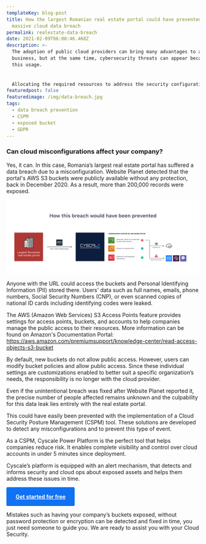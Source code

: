 ```yaml
---
templateKey: blog-post
title: How the largest Romanian real estate portal could have prevented a
  massive cloud data breach
permalink: realestate-data-breach
date: 2021-02-09T06:08:46.468Z
description: >-
  The adoption of public cloud providers can bring many advantages to a
  business, but at the same time, cybersecurity threats can appear because of
  this usage.


  Allocating the required resources to address the security configurations and compliance of the cloud infrastructures is still a big challenge for many companies.
featuredpost: false
featuredimage: /img/data-breach.jpg
tags:
  - data breach prevention
  - CSPM
  - exposed bucket
  - GDPR
---
```

### Can cloud misconfigurations affect your company?

Yes, it can. In this case, Romania’s largest real estate portal has suffered a data breach due to a misconfiguration. Website Planet detected that the portal's AWS S3 buckets were publicly available without any protection, back in December 2020. As a result, more than 200,000 records were exposed.



![how this breach would have been prevented diagram](/img/data-breach.jpg)



Anyone with the URL could access the buckets and Personal Identifying Information (PII) stored there. Users' data such as full names, emails, phone numbers, Social Security Numbers (CNP), or even scanned copies of national ID cards including identifying codes were leaked.



The AWS (Amazon Web Services) S3 Access Points feature provides settings for access points, buckets, and accounts to help companies manage the public access to their resources. More information can be found on Amazon's Documentation Portal: https://aws.amazon.com/premiumsupport/knowledge-center/read-access-objects-s3-bucket



By default, new buckets do not allow public access. However, users can modify bucket policies and allow public access. Since these individual settings are customizations enabled to better suit a specific organization’s needs, the responsibility is no longer with the cloud provider.

Even if the unintentional breach was fixed after Website Planet reported it, the precise number of people affected remains unknown and the culpability for this data leak lies entirely with the real estate portal.



This could have easily been prevented with the implementation of a Cloud Security Posture Management (CSPM) tool. These solutions are developed to detect any misconfigurations and to prevent this type of event.



As a CSPM, Cyscale Power Platform is the perfect tool that helps companies reduce risk. It enables complete visibility and control over cloud accounts in under 5 minutes since deployment.



Cyscale’s platform is equipped with an alert mechanism, that detects and informs security and cloud ops about exposed assets and helps them address these issues in time.


<style>
.register-cta {
display: inline-block;
margin: 0 auto;
font-weight: bold;
text-align: center;
color: rgb(255, 255, 255);
border-radius: 0.1875rem;
background-color: rgb(16, 113, 242);
padding: 1rem 1.5rem;
}
</style>
<div class="row pt-8 pb-8">
<a class="register-cta" href="https://app.cyscale.com/#/register">Get started for free</a>
</div>



Mistakes such as having your company’s buckets exposed, without password protection or encryption can be detected and fixed in time, you just need someone to guide you. We are ready to assist you with your Cloud Security.